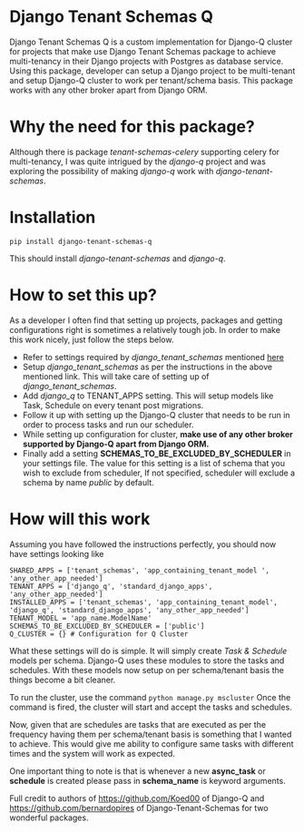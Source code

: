 # Django Tenant Schemas Q

Django Tenant Schemas Q is a custom implementation for Django-Q cluster for projects that make use Django Tenant Schemas package to achieve multi-tenancy in their Django projects with Postgres as database service. Using this package, developer can setup a Django project to be multi-tenant and setup Django-Q cluster to work per tenant/schema basis. This package works with any other broker apart from Django ORM.

# Why the need for this package?

Although there is package *tenant-schemas-celery* supporting celery for multi-tenancy, I was quite intrigued by the *django-q* project and was exploring the possibility of making *django-q* work with *django-tenant-schemas*.

# Installation

    pip install django-tenant-schemas-q

This should install *django-tenant-schemas* and *django-q*.

# How to set this up?
As a developer I often find that setting up projects, packages and getting configurations right is sometimes a relatively tough job. In order to make this work nicely, just follow the steps below.

- Refer to settings required by *django_tenant_schemas* mentioned [here](https://django-tenant-schemas.readthedocs.io/en/latest/install.html)
- Setup *django_tenant_schemas* as per the instructions in the above mentioned link. This will take care of setting up of *django_tenant_schemas*.
- Add *django_q* to TENANT_APPS setting. This will setup models like Task, Schedule on every tenant post migrations.
- Follow it up with setting up the Django-Q cluster that needs to be run in order to process tasks and run our scheduler.
- While setting up configuration for cluster, **make use of any other broker supported by Django-Q apart from Django ORM.**
- Finally add a setting **SCHEMAS_TO_BE_EXCLUDED_BY_SCHEDULER** in your settings file. The value for this setting is a list of schema that you wish to exclude from scheduler, If not specified, scheduler will exclude a schema by name *public* by default.

# How will this work
Assuming you have followed the instructions perfectly, you should now have settings looking like 

    SHARED_APPS = ['tenant_schemas', 'app_containing_tenant_model ', 'any_other_app_needed']
    TENANT_APPS = ['django_q', 'standard_django_apps', 'any_other_app_needed']
    INSTALLED_APPS = ['tenant_schemas', 'app_containing_tenant_model', 'django_q', 'standard_django_apps', 'any_other_app_needed']
    TENANT_MODEL = 'app_name.ModelName'
    SCHEMAS_TO_BE_EXCLUDED_BY_SCHEDULER = ['public']
    Q_CLUSTER = {} # Configuration for Q Cluster

What these settings will do is simple. It will simply create *Task & Schedule* models per schema. Django-Q uses these modules to store the tasks and schedules. With these models now setup on per schema/tenant basis the things become a bit cleaner.

To run the cluster, use the command `python manage.py mscluster`
Once the command is fired, the cluster will start and accept the tasks and schedules. 

Now, given that are schedules are tasks that are executed as per the frequency having them per schema/tenant basis is something that I wanted to achieve. This would give me ability to configure same tasks with different times and the system will work as expected.

One important thing to note is that is whenever a new **async_task** or **schedule** is created please pass in **schema_name** is keyword arguments.

Full credit to authors of https://github.com/Koed00 of Django-Q and https://github.com/bernardopires of Django-Tenant-Schemas for two wonderful packages.